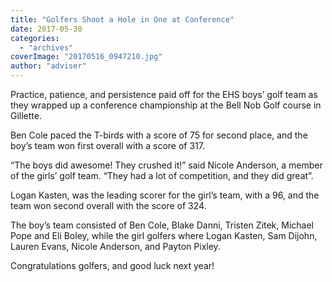 ```yaml
---
title: "Golfers Shoot a Hole in One at Conference"
date: 2017-05-30
categories: 
  - "archives"
coverImage: "20170516_0947210.jpg"
author: "adviser"
---
```


Practice, patience, and persistence paid off for the EHS boys’ golf team as they wrapped up a conference championship at the Bell Nob Golf course in Gillette.

Ben Cole paced the T-birds with a score of 75 for second place, and the boy’s team won first overall with a score of 317.

“The boys did awesome! They crushed it!” said Nicole Anderson, a member of the girls’ golf team. “They had a lot of competition, and they did great”.

Logan Kasten, was the leading scorer for the girl’s team, with a 96, and the team won second overall with the score of 324.

The boy’s team consisted of Ben Cole, Blake Danni, Tristen Zitek, Michael Pope and Eli Boley, while the girl golfers where Logan Kasten, Sam Dijohn, Lauren Evans, Nicole Anderson, and Payton Pixley.

Congratulations golfers, and good luck next year!
